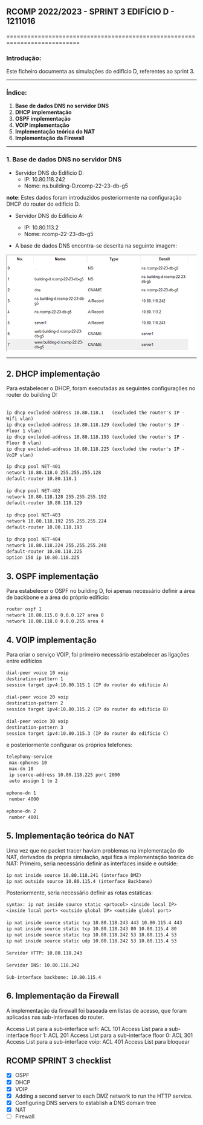 ## RCOMP 2022/2023 - SPRINT 3 EDIFÍCIO D - 1211016 ##

===========================================================================

### Introdução: ###
Este ficheiro documenta as simulações do edifício D, referentes ao sprint 3.

------------------------------------------------------------------------------------------------------------------------------------------------------------

### Índice: ###
1. **Base de dados DNS no servidor DNS**
2. **DHCP implementação**
3. **OSPF implementação**
4. **VOIP implementação**
5. **Implementação teórica do NAT**
6. **Implementação da Firewall**

------------------------------------------------------------------------------------------------------------------------------------------------------------

### 1. Base de dados DNS no servidor DNS ###

* Servidor DNS do Edificio D:
  * IP: 10.80.118.242
  * Nome: ns.building-D.rcomp-22-23-db-g5

**note**: Estes dados foram introduzidos posteriormente na configuração DHCP do router do edificio D.

* Servidor DNS do Edificio A:
  * IP: 10.80.113.2
  * Nome: rcomp-22-23-db-g5


* A base de dados DNS encontra-se descrita na seguinte imagem: 

![DNS_database.png](config-dump%2FDNS_database.png)

------------------------------------------------------------------------------------------------------------------------------------------------------------

## 2. DHCP implementação ##
Para estabelecer o DHCP, foram executadas as seguintes configurações no router do building D:

```

ip dhcp excluded-address 10.80.118.1   (excluded the router's IP - Wifi vlan)
ip dhcp excluded-address 10.80.118.129 (excluded the router's IP - Floor 1 vlan)
ip dhcp excluded-address 10.80.118.193 (excluded the router's IP - Floor 0 vlan)
ip dhcp excluded-address 10.80.118.225 (excluded the router's IP - VoIP vlan)
```

```    
ip dhcp pool NET-401
network 10.80.118.0 255.255.255.128
default-router 10.80.118.1

ip dhcp pool NET-402
network 10.80.118.128 255.255.255.192
default-router 10.80.118.129

ip dhcp pool NET-403
network 10.80.118.192 255.255.255.224
default-router 10.80.118.193

ip dhcp pool NET-404
network 10.80.118.224 255.255.255.240
default-router 10.80.118.225
option 150 ip 10.80.118.225

```

## 3. OSPF implementação ##
Para estabelecer o OSPF no building D, foi apenas necessário definir a área de backbone e a área do próprio edifício:

```
router ospf 1
network 10.80.115.0 0.0.0.127 area 0
network 10.80.118.0 0.0.0.255 area 4 
```

## 4. VOIP implementação ##
Para criar o serviço VOIP, foi primeiro necessário estabelecer as ligações entre edifícios

```
dial-peer voice 10 voip
destination-pattern 1
session target ipv4:10.80.115.1 (IP do router do edificio A)

dial-peer voice 20 voip
destination-pattern 2
session target ipv4:10.80.115.2 (IP do router do edificio B)

dial-peer voice 30 voip
destination-pattern 3
session target ipv4:10.80.115.3 (IP do router do edificio C)
```

e posteriormente configurar os próprios telefones:

```
telephony-service
 max-ephones 10
 max-dn 10
 ip source-address 10.80.118.225 port 2000
 auto assign 1 to 2

ephone-dn 1
 number 4000

ephone-dn 2
 number 4001
 ```

## 5. Implementação teórica do NAT ##
Uma vez que no packet tracer haviam problemas na implementação do NAT, derivados da própria simulação, aqui fica a implementação teórica do NAT:
Primeiro, seria necessário definir as interfaces inside e outside:

```
ip nat inside source 10.80.118.241 (interface DMZ)
ip nat outside source 10.80.115.4 (interface Backbone)
```

Posteriormente, seria necessário definir as rotas estáticas:

```
syntax: ip nat inside source static <prtocol> <inside local IP> <inside local port> <outside global IP> <outside global port>

ip nat inside source static tcp 10.80.118.243 443 10.80.115.4 443
ip nat inside source static tcp 10.80.118.243 80 10.80.115.4 80
ip nat inside source static tcp 10.80.118.242 53 10.80.115.4 53
ip nat inside source static udp 10.80.118.242 53 10.80.115.4 53

Servidor HTTP: 10.80.118.243

Servidor DNS: 10.80.118.242

Sub-interface backbone: 10.80.115.4
```

## 6. Implementação da Firewall ##
A implementação da firewall foi baseada em listas de acesso, que foram aplicadas nas sub-interfaces do router.

Access List para a sub-interface wifi: ACL 101
Access List para a sub-interface floor 1: ACL 201
Access List para a sub-interface floor 0: ACL 301
Access List para a sub-interface voip: ACL 401
Access List para bloquear 





## RCOMP SPRINT 3 checklist ##
* [x] OSPF
* [x] DHCP
* [x] VOIP
* [x] Adding a second server to each DMZ network to run the HTTP service.
* [x] Configuring DNS servers to establish a DNS domain tree
* [x] NAT
* [ ] Firewall